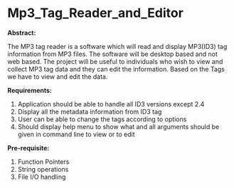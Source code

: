 # Mp3_Tag_Reader_and_Editor

**Abstract:**

The MP3 tag reader is a software which will read and display MP3(ID3) tag information from MP3 files. The software will be desktop based and not web based. The project will be useful to individuals who wish to view and collect MP3 tag data and they can edit the information. Based on the Tags we have to view and edit the data.
  
**Requirements:**
1) Application should be able to handle all ID3 versions except 2.4
2) Display all the metadata information from ID3 tag
3) User can be able to change the tags according to options
4) Should display help menu to show what and all arguments should be given in command line to view or to edit

**Pre-requisite:**
1) Function Pointers
2) String operations
3) File I/O handling
